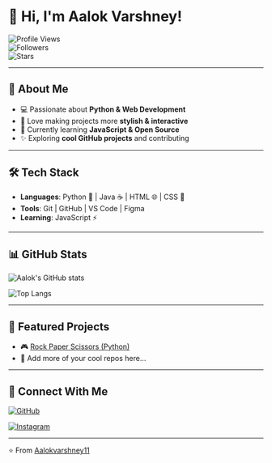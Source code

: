 # 👋 Hi, I'm Aalok Varshney!  

![Profile Views](https://komarev.com/ghpvc/?username=Aalokvarshney11&style=for-the-badge&color=blue)  
![Followers](https://img.shields.io/github/followers/Aalokvarshney11?style=for-the-badge)  
![Stars](https://img.shields.io/github/stars/Aalokvarshney11?style=for-the-badge)  

---

## 🚀 About Me  
- 💻 Passionate about **Python & Web Development**  
- 🎨 Love making projects more **stylish & interactive**  
- 🎯 Currently learning **JavaScript & Open Source**  
- ✨ Exploring **cool GitHub projects** and contributing  

---

## 🛠️ Tech Stack  

- **Languages**: Python 🐍 | Java ☕ | HTML 🌐 | CSS 🎨  
- **Tools**: Git | GitHub | VS Code | Figma  
- **Learning**: JavaScript ⚡  

---

## 📊 GitHub Stats  

![Aalok's GitHub stats](https://github-readme-stats.vercel.app/api?username=Aalokvarshney11&show_icons=true&theme=radical)  

![Top Langs](https://github-readme-stats.vercel.app/api/top-langs/?username=Aalokvarshney11&layout=compact&theme=radical)  

---

## 🌟 Featured Projects  

- 🎮 [Rock Paper Scissors (Python)](https://github.com/Aalokvarshney11/rock-paper-scissors)  
- 📘 Add more of your cool repos here…  

---

## 🤝 Connect With Me  

[![GitHub](https://img.shields.io/badge/GitHub-Aalokvarshney11-black?style=for-the-badge&logo=github)](https://github.com/Aalokvarshney11)  
  
[![Instagram](https://img.shields.io/badge/Instagram-aalok.varshney-pink?style=for-the-badge&logo=instagram)](https://instagram.com)  

---

⭐️ From [Aalokvarshney11](https://github.com/Aalokvarshney11)
